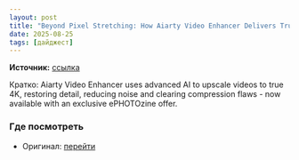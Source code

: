 ```yaml
---
layout: post
title: "Beyond Pixel Stretching: How Aiarty Video Enhancer Delivers True 4K Upscaling"
date: 2025-08-25
tags: [дайджест]
---
```


**Источник:** [ссылка](https://www.ephotozine.com/article/beyond-pixel-stretching--how-aiarty-video-enhancer-delivers-true-4k-upscaling-37258)

Кратко: Aiarty Video Enhancer uses advanced AI to upscale videos to true 4K, restoring detail, reducing noise and clearing compression flaws - now available with an exclusive ePHOTOzine offer.

### Где посмотреть
- Оригинал: [перейти]({link})
